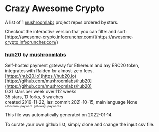 # Crazy Awesome Crypto
A list of 1 [mushroomlabs](https://github.com/mushroomlabs) project repos ordered by stars.  

Checkout the interactive version that you can filter and sort: 
[https://awesome-crypto.infocruncher.com/](https://awesome-crypto.infocruncher.com/)  


### [hub20](https://github.com/mushroomlabs/hub20) by [mushroomlabs](https://github.com/mushroomlabs)  
Self-hosted payment gateway for Ethereum and any ERC20 token, integrates with Raiden for almost-zero fees.  
[https://hub20.io](https://hub20.io)  
[https://github.com/mushroomlabs/hub20](https://github.com/mushroomlabs/hub20)  
0.31 stars per week over 112 weeks  
35 stars, 10 forks, 5 watches  
created 2019-11-22, last commit 2021-10-15, main language None  
<sub><sup>ethereum, payment-gateway, payments</sup></sub>


This file was automatically generated on 2022-01-14.  

To curate your own github list, simply clone and change the input csv file.  
